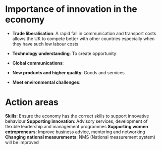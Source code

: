 # Importance of innovation in the economy

- __Trade liberalisation__: A rapid fall in communication and transport costs allows the UK to compete better with other countries especially when they have such low labour costs

- __Technology understanding__: To create opportunity

- __Global communications__: 

- __New products and higher quality__: Goods and services

- __Meet environmental challenges__: 

# Action areas

__Skills__: Ensure the economy has the correct skills to support innovative behaviour
__Supporting innovation__: Advisory services, development of flexible leadership and management programmes
__Supporting women entrepreneurs__: Improve business advice, mentoring and networking
__Changing national measurements__: NMS (National measurement system) will be improved 